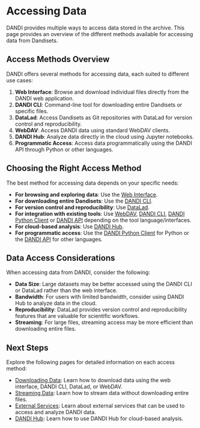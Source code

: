 # Accessing Data

DANDI provides multiple ways to access data stored in the archive. This page provides an overview of the different methods available for accessing data from Dandisets.

## Access Methods Overview

DANDI offers several methods for accessing data, each suited to different use cases:

1. **Web Interface**: Browse and download individual files directly from the DANDI web application.
2. **DANDI CLI**: Command-line tool for downloading entire Dandisets or specific files.
3. **DataLad**: Access Dandisets as Git repositories with DataLad for version control and reproducibility.
4. **WebDAV**: Access DANDI data using standard WebDAV clients.
5. **DANDI Hub**: Analyze data directly in the cloud using Jupyter notebooks.
6. **Programmatic Access**: Access data programmatically using the DANDI API through Python or other languages.

## Choosing the Right Access Method

The best method for accessing data depends on your specific needs:

- **For browsing and exploring data**: Use the [Web Interface](./downloading.md#using-the-dandi-web-application).
- **For downloading entire Dandisets**: Use the [DANDI CLI](./downloading.md#using-the-python-cli-client).
- **For version control and reproducibility**: Use [DataLad](./downloading.md#using-datalad).
- **For integration with existing tools**: Use [WebDAV](./downloading.md#using-webdav), [DANDI CLI](./downloading.md#using-the-python-cli-client), [DANDI Python Client](https://dandi.readthedocs.io/) or [DANDI API](./external-services.md#dandi-api) depending on the tool language/interfaces.
- **For cloud-based analysis**: Use [DANDI Hub](../dandi-hub.md).
- **For programmatic access**: Use the [DANDI Python Client](https://dandi.readthedocs.io/) for Python or the [DANDI API](./external-services.md#dandi-api) for other languages.

## Data Access Considerations

When accessing data from DANDI, consider the following:

- **Data Size**: Large datasets may be better accessed using the DANDI CLI or DataLad rather than the web interface.
- **Bandwidth**: For users with limited bandwidth, consider using DANDI Hub to analyze data in the cloud.
- **Reproducibility**: DataLad provides version control and reproducibility features that are valuable for scientific workflows.
- **Streaming**: For large files, streaming access may be more efficient than downloading entire files.

## Next Steps

Explore the following pages for detailed information on each access method:

- [Downloading Data](./downloading.md): Learn how to download data using the web interface, DANDI CLI, DataLad, or WebDAV.
- [Streaming Data](./streaming.md): Learn how to stream data without downloading entire files.
- [External Services](./external-services.md): Learn about external services that can be used to access and analyze DANDI data.
- [DANDI Hub](../dandi-hub.md): Learn how to use DANDI Hub for cloud-based analysis.
